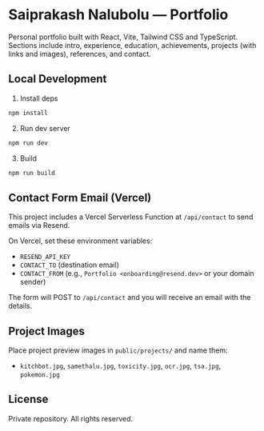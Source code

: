 # Saiprakash Nalubolu — Portfolio

Personal portfolio built with React, Vite, Tailwind CSS and TypeScript. Sections include intro, experience, education, achievements, projects (with links and images), references, and contact.

## Local Development

1) Install deps

```sh
npm install
```

2) Run dev server

```sh
npm run dev
```

3) Build

```sh
npm run build
```

## Contact Form Email (Vercel)

This project includes a Vercel Serverless Function at `/api/contact` to send emails via Resend.

On Vercel, set these environment variables:

- `RESEND_API_KEY`
- `CONTACT_TO` (destination email)
- `CONTACT_FROM` (e.g., `Portfolio <onboarding@resend.dev>` or your domain sender)

The form will POST to `/api/contact` and you will receive an email with the details.

## Project Images

Place project preview images in `public/projects/` and name them:

- `kitchbot.jpg`, `samethalu.jpg`, `toxicity.jpg`, `ocr.jpg`, `tsa.jpg`, `pokemon.jpg`

## License

Private repository. All rights reserved.
